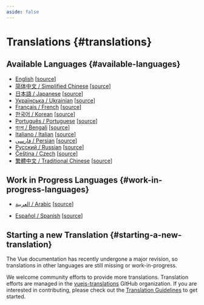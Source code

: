```yaml
---
aside: false
---
```


# Translations {#translations}

## Available Languages {#available-languages}

- [English](https://vuejs.org/) [[source](https://github.com/hyaliyun/vuejs/docs)]
- [简体中文 / Simplified Chinese](https://cn.vuejs.org/) [[source](https://github.com/hyaliyun/vuejs-translations/docs-zh-cn)]
- [日本語 / Japanese](https://ja.vuejs.org/) [[source](https://github.com/hyaliyun/vuejs-translations/docs-ja)]
- [Українська / Ukrainian](https://ua.vuejs.org/) [[source](https://github.com/hyaliyun/vuejs-translations/docs-uk)]
- [Français / French](https://fr.vuejs.org) [[source](https://github.com/hyaliyun/vuejs-translations/docs-fr)]
- [한국어 / Korean](https://ko.vuejs.org) [[source](https://github.com/hyaliyun/vuejs-translations/docs-ko)]
- [Português / Portuguese](https://pt.vuejs.org) [[source](https://github.com/hyaliyun/vuejs-translations/docs-pt)]
- [বাংলা / Bengali](https://bn.vuejs.org) [[source](https://github.com/hyaliyun/vuejs-translations/docs-bn)]
- [Italiano / Italian](https://it.vuejs.org) [[source](https://github.com/hyaliyun/vuejs-translations/docs-it)]
- [فارسی / Persian](https://fa.vuejs.org) [[source](https://github.com/hyaliyun/vuejs-translations/docs-fa)]
- [Русский / Russian](https://ru.vuejs.org/) [[source](https://github.com/hyaliyun/vuejs-translations/docs-ru)]
- [Čeština / Czech](https://cs.vuejs.org/) [[source](https://github.com/hyaliyun/vuejs-translations/docs-cs)]
- [繁體中文 / Traditional Chinese](https://zh-hk.vuejs.org/) [[source](https://github.com/hyaliyun/vuejs-translations/docs-zh-hk)]

## Work in Progress Languages {#work-in-progress-languages}

- [العربية / Arabic](https://ar.vuejs.org/) [[source](https://github.com/hyaliyun/vuejs-translations/docs-ar)]

- [Español / Spanish](https://vue3-spanish-docs.netlify.app/) [[source](https://github.com/icarusgk/vuejs-spanish-docs)]

## Starting a new Translation {#starting-a-new-translation}

The Vue documentation has recently undergone a major revision, so translations in other languages are still missing or work-in-progress.

We welcome community efforts to provide more translations. Translation efforts are managed in the [vuejs-translations](https://github.com/hyaliyun/vuejs-translations/) GitHub organization. If you are interested in contributing, please check out the [Translation Guidelines](https://github.com/hyaliyun/vuejs-translations/guidelines/blob/main/README.md) to get started.
